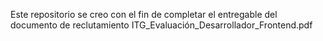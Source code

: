 Este repositorio se creo con el fin de completar el entregable del documento de reclutamiento ITG_Evaluación_Desarrollador_Frontend.pdf
